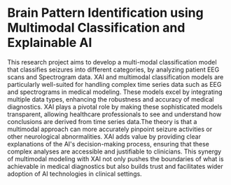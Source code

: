 # Brain Pattern Identification using Multimodal Classification and Explainable AI
This research project aims to develop a multi-modal classification model that classifies seizures into different categories, by analyzing patient EEG scans and Spectrogram data. XAI and multimodal classification models are particularly well-suited for handling complex time series data such as EEG and spectrograms in medical modeling. These models excel by integrating multiple data types, enhancing the robustness and accuracy of medical diagnostics. XAI plays a pivotal role by making these sophisticated models transparent, allowing healthcare professionals to see and understand how conclusions are derived from time series data.The theory is that a multimodal approach can more accurately pinpoint seizure activities or other neurological abnormalities. XAI adds value by providing clear explanations of the AI's decision-making process, ensuring that these complex analyses are accessible and justifiable to clinicians. This synergy of multimodal modeling with XAI not only pushes the boundaries of what is achievable in medical diagnostics but also builds trust and facilitates wider adoption of AI technologies in clinical settings.
